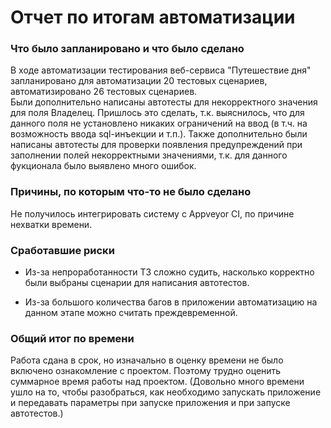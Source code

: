 # Отчет по итогам автоматизации

### Что было запланировано и что было сделано

В ходе автоматизации тестирования веб-сервиса "Путешествие дня" запланировано для автоматизации 20 тестовых сценариев, автоматизировано 26 тестовых сценариев.  
Были дополнительно написаны автотесты для некорректного значения для поля Владелец. Пришлось это сделать,
т.к. выяснилось, что для данного поля не установлено никаких ограничений на ввод (в т.ч. на возможность ввода sql-инъекции и т.п.).
Также дополнительно были написаны автотесты для проверки появления предупреждений при заполнении полей некорректными значениями, т.к. для данного фукционала было
выявлено много ошибок.

### Причины, по которым что-то не было сделано

Не получилось интегрировать систему с Appveyor CI, по причине нехватки времени.

### Сработавшие риски

* Из-за непроработанности ТЗ сложно судить, насколько корректно были выбраны сценарии для написания автотестов.

* Из-за большого количества багов в приложении автоматизацию на данном этапе можно считать преждевременной.

### Общий итог по времени

Работа сдана в срок, но изначально в оценку времени не было включено ознакомление с проектом. Поэтому трудно оценить суммарное время работы над проектом.
(Довольно много времени ушло на то, чтобы разобраться, как необходимо запускать
приложение и передавать параметры при запуске приложения и при запуске автотестов.)